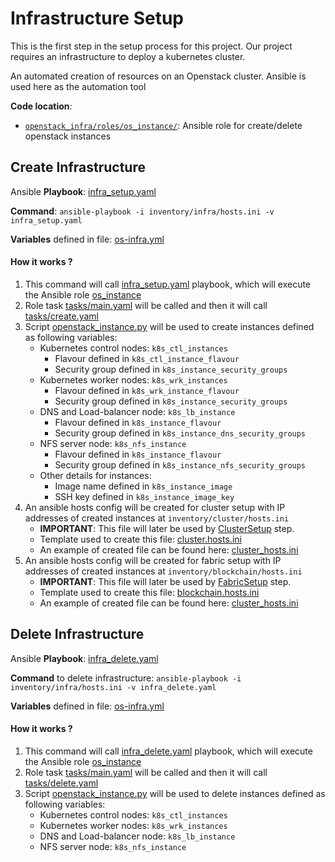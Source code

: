 Infrastructure Setup
====================

This is the first step in the setup process for this project. Our project requires an infrastructure to deploy a kubernetes cluster. 

An automated creation of resources on an Openstack cluster. Ansible is used here as the automation tool

**Code location**:
- [`openstack_infra/roles/os_instance/`](../openstack_infra/roles/os_instance): Ansible role for create/delete openstack instances


Create Infrastructure
---------------------

Ansible **Playbook**: [infra_setup.yaml](../infra_setup.yaml)

**Command**: `ansible-playbook -i inventory/infra/hosts.ini -v infra_setup.yaml`

**Variables** defined in file: [os-infra.yml](../inventory/infra/group_vars/os-infra.yml)

#### How it works ?

1. This command will call [infra_setup.yaml](../infra_setup.yaml) playbook, which will execute the Ansible role [os_instance](../openstack_infra/roles/os_instance)
2. Role task [tasks/main.yaml](../openstack_infra/roles/os_instance/tasks/main.yaml) will be called and then it will call [tasks/create.yaml](../openstack_infra/roles/os_instance/tasks/create.yaml)
2. Script [openstack_instance.py](../openstack_infra/roles/os_instance/files/openstack_instance.py) will be used to create instances defined as following variables:
    * Kubernetes control nodes: `k8s_ctl_instances`
        * Flavour defined in `k8s_ctl_instance_flavour`
        * Security group defined in `k8s_instance_security_groups`
    * Kubernetes worker nodes: `k8s_wrk_instances`
        * Flavour defined in `k8s_wrk_instance_flavour`
        * Security group defined in `k8s_instance_security_groups`
    * DNS and Load-balancer node: `k8s_lb_instance`
        * Flavour defined in `k8s_instance_flavour`
        * Security group defined in `k8s_instance_dns_security_groups`
    * NFS server node: `k8s_nfs_instance`
        * Flavour defined in `k8s_instance_flavour`
        * Security group defined in `k8s_instance_nfs_security_groups`
    * Other details for instances:
        * Image name defined in `k8s_instance_image`
        * SSH key defined in `k8s_instance_image_key`
3. An ansible hosts config will be created for cluster setup with IP addresses of created instances at `inventory/cluster/hosts.ini`
    * **IMPORTANT**: This file will later be used by [ClusterSetup](ClusterSetup.md) step.
    * Template used to create this file: [cluster.hosts.ini](../openstack_infra/roles/os_instance/templates/cluster.hosts.ini.j2)
    * An example of created file can be found here: [cluster_hosts.ini](samples/cluster_hosts.ini)
4. An ansible hosts config will be created for fabric setup with IP addresses of created instances at `inventory/blockchain/hosts.ini`
    * **IMPORTANT**: This file will later be used by [FabricSetup](FabricSetup.md) step.
    * Template used to create this file: [blockchain.hosts.ini](../openstack_infra/roles/os_instance/templates/blockchain.hosts.ini.j2)
    * An example of created file can be found here: [cluster_hosts.ini](samples/blockchain_hosts.ini)
    


Delete Infrastructure
---------------------

Ansible **Playbook**: [infra_delete.yaml](../infra_delete.yaml)

**Command** to delete infrastructure: `ansible-playbook -i inventory/infra/hosts.ini -v infra_delete.yaml`

**Variables** defined in file: [os-infra.yml](../inventory/infra/group_vars/os-infra.yml)

#### How it works ?

1. This command will call [infra_delete.yaml](../infra_delete.yaml) playbook, which will execute the Ansible role [os_instance](../openstack_infra/roles/os_instance)
2. Role task [tasks/main.yaml](../openstack_infra/roles/os_instance/tasks/main.yaml) will be called and then it will call [tasks/delete.yaml](../openstack_infra/roles/os_instance/tasks/delete.yaml)
3. Script [openstack_instance.py](../openstack_infra/roles/os_instance/files/openstack_instance.py) will be used to delete instances defined as following variables:
    * Kubernetes control nodes: `k8s_ctl_instances`
    * Kubernetes worker nodes: `k8s_wrk_instances`
    * DNS and Load-balancer node: `k8s_lb_instance`
    * NFS server node: `k8s_nfs_instance`
